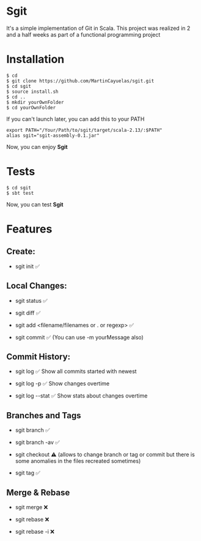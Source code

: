 #  Sgit
It's a simple implementation of Git in Scala. This project was realized in 2 and a half weeks as part of a functional programming project
 

#  Installation

```shell script
$ cd
$ git clone https://github.com/MartinCayuelas/sgit.git
$ cd sgit
$ source install.sh
$ cd ..
$ mkdir yourOwnFolder
$ cd yourOwnFolder
```
If you can't launch later, you can add this to your PATH 
  ``` 
  export PATH="/Your/Path/to/sgit/target/scala-2.13/:$PATH"
  alias sgit="sgit-assembly-0.1.jar"
```

Now, you can enjoy **Sgit**

#  Tests

```shell script
$ cd sgit
$ sbt test
```
Now, you can test **Sgit**
# Features

## Create:
    
-   sgit init ✅ 
    
## Local Changes:
    
-   sgit status ✅ 
   
-   sgit diff ✅
    
-   sgit add <filename/filenames or . or regexp> ✅
    
-   sgit commit ✅ (You can use -m yourMessage also)
    
## Commit History:
    
-   sgit log  ✅
    Show all commits started with newest
    
-   sgit log -p  ✅
    Show changes overtime
    
-   sgit log --stat ✅
   Show stats about changes overtime  
      
    
## Branches and Tags
    

-   sgit branch <branchname>  ✅
    
-   sgit branch -av  ✅
  
-   sgit checkout  ⚠ (allows to change branch or tag or commit but there is some anomalies in the files recreated sometimes)
    
-   sgit tag <tagname>  ✅
      
    
## Merge & Rebase
    

-   sgit merge <branch>  ❌
    
-   sgit rebase <branch> ❌
    
-   sgit rebase -i <commit hash or banch name> ❌
